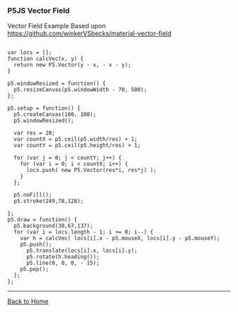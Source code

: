 ### P5JS Vector Field


Vector Field Example Based upon https://github.com/winkerVSbecks/material-vector-field

```p5js/playable

var locs = [];
function calcVec(x, y) {
  return new P5.Vector(y - x, - x - y);
}

p5.windowResized = function() {
  p5.resizeCanvas(p5.windowWidth - 70, 500);
};

p5.setup = function() {
  p5.createCanvas(100, 100);
  p5.windowResized();

  var res = 20;
  var countX = p5.ceil(p5.width/res) + 1;
  var countY = p5.ceil(p5.height/res) + 1;

  for (var j = 0; j < countY; j++) {
    for (var i = 0; i < countX; i++) {
      locs.push( new P5.Vector(res*i, res*j) );
    }
  };

  p5.noFill();
  p5.stroke(249,78,128);

};
p5.draw = function() {
  p5.background(30,67,137);
  for (var i = locs.length - 1; i >= 0; i--) {
    var h = calcVec( locs[i].x - p5.mouseX, locs[i].y - p5.mouseY);
    p5.push();
      p5.translate(locs[i].x, locs[i].y);
      p5.rotate(h.heading());
      p5.line(0, 0, 0, - 15);
    p5.pop();
  };
};
```


---

[Back to Home](:@Home)

